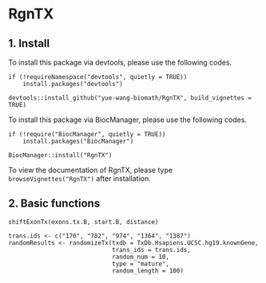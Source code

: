 # RgnTX

## 1. Install
To install this package via devtools, please use the following codes.
```
if (!requireNamespace("devtools", quietly = TRUE))
    install.packages("devtools")

devtools::install_github("yue-wang-biomath/RgnTX", build_vignettes = TRUE)
```

To install this package via BiocManager, please use the following codes.
```
if (!require("BiocManager", quietly = TRUE))
    install.packages("BiocManager")

BiocManager::install("RgnTX")
```

To view the documentation of RgnTX, please type `browseVignettes("RgnTX")` after installation.

## 2. Basic functions

```
shiftExonTx(exons.tx.B, start.B, distance)
```

```
trans.ids <- c("170", "782", "974", "1364", "1387")
randomResults <- randomizeTx(txdb = TxDb.Hsapiens.UCSC.hg19.knownGene, 
                             trans_ids = trans.ids, 
                             random_num = 10, 
                             type = "mature", 
                             random_length = 100)
```


